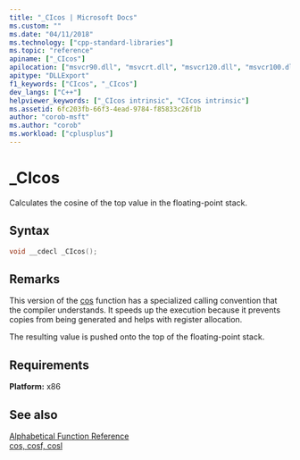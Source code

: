 ```yaml
---
title: "_CIcos | Microsoft Docs"
ms.custom: ""
ms.date: "04/11/2018"
ms.technology: ["cpp-standard-libraries"]
ms.topic: "reference"
apiname: ["_CIcos"]
apilocation: ["msvcr90.dll", "msvcrt.dll", "msvcr120.dll", "msvcr100.dll", "msvcr80.dll", "msvcr110_clr0400.dll", "msvcr110.dll"]
apitype: "DLLExport"
f1_keywords: ["CIcos", "_CIcos"]
dev_langs: ["C++"]
helpviewer_keywords: ["_CIcos intrinsic", "CIcos intrinsic"]
ms.assetid: 6fc203fb-66f3-4ead-9784-f85833c26f1b
author: "corob-msft"
ms.author: "corob"
ms.workload: ["cplusplus"]
---
```

# _CIcos

Calculates the cosine of the top value in the floating-point stack.

## Syntax

```C
void __cdecl _CIcos();
```

## Remarks

This version of the [cos](../c-runtime-library/reference/cos-cosf-cosl.md) function has a specialized calling convention that the compiler understands. It speeds up the execution because it prevents copies from being generated and helps with register allocation.

The resulting value is pushed onto the top of the floating-point stack.

## Requirements

**Platform:** x86

## See also

[Alphabetical Function Reference](../c-runtime-library/reference/crt-alphabetical-function-reference.md)<br/>
[cos, cosf, cosl](../c-runtime-library/reference/cos-cosf-cosl.md)<br/>
